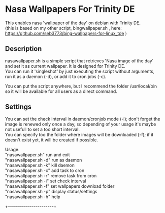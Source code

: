 # Nasa Wallpapers For Trinity DE
This enables nasa 'wallpaper of the day' on debian with Trinity DE.  
(this is based on my other script, bingwallpaper.sh , here: https://github.com/seb3773/bing-wallpapers-for-linux_tde )

## Description
nasawallpaper.sh is a simple script that retrieves 'Nasa image of the day' and set it as current wallpaper. It is designed for Trinity DE.  
You can run it 'singleshot' by just executing the script without arguments, run it as a daemon (-d), or add it to cron jobs (-c).  
  
You can put the script anywhere, but I recommend the folder /usr/local/bin so it will be available for all users as a direct command.  
  
## Settings
You can set the check interval in daemon/cronjob mode (-i); don't forget the image is renewed only once a day, so depending of your usage it's maybe not usefull to set a too short interval.  
You can specify too the folder where images will be downloaded (-f); if it doesn't exist yet, it will be created if possible.  
  
  
Usage:  
 "nasawallpaper.sh"       run and exit  
 "nasawallpaper.sh -d"    run as daemon  
 "nasawallpaper.sh -k"    kill daemon  
 "nasawallpaper.sh -c"    add task to cron  
 "nasawallpaper.sh -r"    remove task from cron  
 "nasawallpaper.sh -i"    set check interval  
 "nasawallpaper.sh -f"    set wallpapers download folder  
 "nasawallpaper.sh -p"    display status/settings  
 "nasawallpaper.sh -h"    help  
  
  
+-----------------------+
